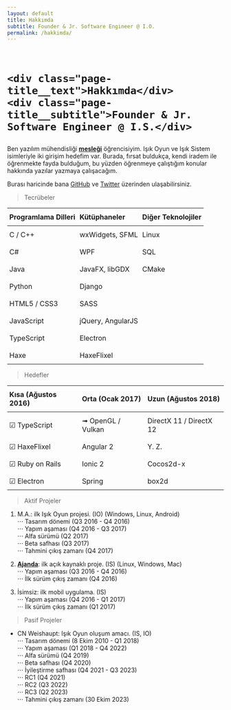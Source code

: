 ```yaml
---
layout: default
title: Hakkımda
subtitle: Founder & Jr. Software Engineer @ I.O.
permalink: /hakkimda/
---
```


<style type="text/css">
.tg  {border-collapse:collapse;border-spacing:0;width:100%;}
.tg td{padding:10px 5px;word-break:normal;}
.tg th{padding:10px 5px;word-break:normal;text-align:left;border-bottom:1px solid;}
</style>

<br/>
<h1 class="page-title">

    <div class="page-title__text">Hakkımda</div>
    <div class="page-title__subtitle">Founder & Jr. Software Engineer @ I.S.</div>

</h1>

Ben yazılım mühendisliği <b><u>mesleği</u></b> öğrencisiyim.
Işık Oyun ve Işık Sistem isimleriyle iki girişim hedefim var.
Burada, fırsat buldukça, kendi iradem ile öğrenmekte fayda bulduğum, bu yüzden öğrenmeye çalıştığım konular hakkında yazılar yazmaya çalışacağım.  

Burası haricinde bana [GitHub][GitHub] ve [Twitter][Twitter] üzerinden ulaşabilirsiniz.  

> Tecrübeler

<table class="tg">
  <tr>
    <th>Programlama Dilleri<br></th>
    <th>Kütüphaneler<br></th>
    <th>Diğer Teknolojiler<br></th>
  </tr>

  <tr>
    <td>C / C++</td>
    <td>wxWidgets, SFML</td>
    <td>Linux</td>
  </tr>

  <tr>
    <td>C#</td>
    <td>WPF</td>
    <td>SQL</td>
  </tr>

  <tr>
    <td>Java</td>
    <td>JavaFX, libGDX</td>
    <td>CMake</td>
  </tr>

  <tr>
    <td>Python</td>
    <td>Django</td>
  </tr>
  
  <tr>
    <td>HTML5 / CSS3</td>
    <td>SASS</td>
  </tr>

  <tr>
    <td>JavaScript</td>
    <td>jQuery, AngularJS</td>
  </tr>

  <tr>
    <td>TypeScript</td>
    <td>Electron</td>
  </tr>

  <tr>
    <td>Haxe</td>
    <td>HaxeFlixel</td>
  </tr>
</table>

> Hedefler

<table class="tg">
  <tr>
    <th>Kısa (Ağustos 2016)<br></th>
    <th>Orta (Ocak 2017)<br></th>
    <th>Uzun (Ağustos 2018)<br></th>
  </tr>
  <tr>
    <td>☑ TypeScript</td>
    <td>➟ OpenGL / Vulkan</td>
    <td>DirectX 11 / DirectX 12</td>
  </tr>
  <tr>
    <td>☑ HaxeFlixel</td>
    <td>Angular 2</td>
    <td>Y. Z.</td>
  </tr>
  <tr>
    <td>☑ Ruby on Rails</td>
    <td>Ionic 2</td>
    <td>Cocos2d-x</td>
  </tr>
  <tr>
    <td>☑ Electron</td>
    <td>Spring</td>
    <td>box2d</td>
  </tr>
</table>

> Aktif Projeler  

1. M.A.: ilk Işık Oyun projesi. (IO) (Windows, Linux, Android)  
⋅⋅⋅ Tasarım dönemi (Q3 2016 - Q4 2016)  
⋅⋅⋅ Yapım aşaması (Q4 2016 - Q3 2017)  
⋅⋅⋅ Alfa sürümü (Q2 2017)  
⋅⋅⋅ Beta safhası (Q3 2017)  
⋅⋅⋅ Tahmini çıkış zamanı (Q4 2017)  

2. [**Ajanda**][Ajanda]: ilk açık kaynaklı proje. (IS) (Linux, Windows, Mac)  
⋅⋅⋅ Yapım aşaması (Q3 2016 - Q4 2016)  
⋅⋅⋅ İlk sürüm çıkış zamanı (Q4 2016)  

3. İsimsiz: ilk mobil uygulama. (IS)  
⋅⋅⋅ Yapım aşaması (Q4 2016 - Q1 2017)  
⋅⋅⋅ İlk sürüm çıkış zamanı (Q1 2017)  

> Pasif Projeler  

* CN Weishaupt: Işık Oyun oluşum amacı. (IS, IO)  
⋅⋅⋅ Tasarım dönemi (8 Ekim 2010 - Q1 2018)  
⋅⋅⋅ Yapım aşaması (Q1 2018 - Q4 2022)  
⋅⋅⋅ Alfa sürümü (Q4 2019)  
⋅⋅⋅ Beta safhası (Q4 2020)  
⋅⋅⋅ İyileştirme safhası (Q4 2021 - Q3 2023)  
⋅⋅⋅ RC1 (Q4 2021)  
⋅⋅⋅ RC2 (Q3 2022)  
⋅⋅⋅ RC3 (Q2 2023)  
⋅⋅⋅ Tahmini çıkış zamanı (30 Ekim 2023)  



[GitHub]:   https://github.com/nuriu
[Twitter]:	https://twitter.com/ezhoikam
[Ajanda]:   https://github.com/nuriu/ajanda